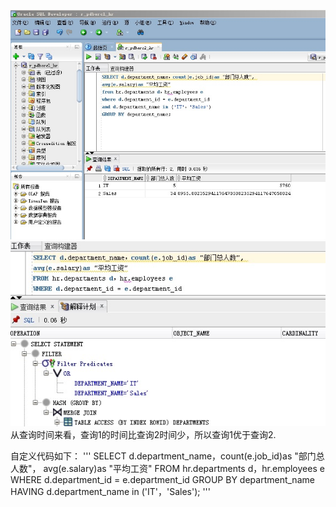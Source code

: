 ![](https://github.com/DoubleLTT/Oracle/blob/master/img3.JPG)
![](https://github.com/DoubleLTT/Oracle/blob/master/img2.JPG)
从查询时间来看，查询1的时间比查询2时间少，所以查询1优于查询2.

自定义代码如下：
'''
SELECT d.department_name，count(e.job_id)as "部门总人数"，
avg(e.salary)as "平均工资"
FROM hr.departments d，hr.employees e
WHERE d.department_id = e.department_id
GROUP BY department_name
HAVING d.department_name in ('IT'，'Sales');
'''
